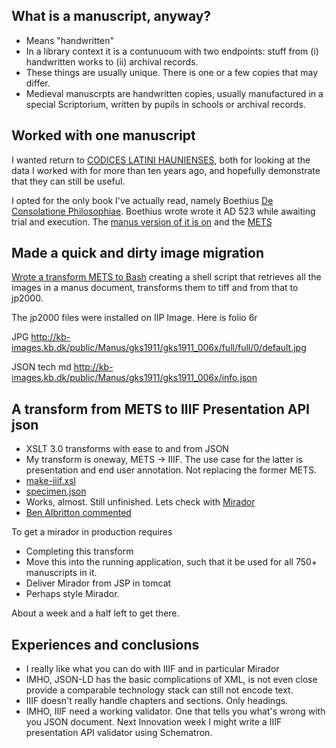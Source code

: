 ## What is a manuscript, anyway?

* Means "handwritten"
* In a library context it is a contunuoum with two endpoints: 
stuff from (i) handwritten works to (ii) archival records. 
* These things are usually unique. There is one or a few copies that may differ.
* Medieval manuscrpts are handwritten copies, usually manufactured in a special Scriptorium, written by pupils in schools or archival records.

## Worked with one manuscript

I wanted return to [CODICES LATINI HAUNIENSES](http://www.kb.dk/en/nb/materialer/haandskrifter/HA/e-mss/clh.html), both for looking at the data I worked with for more than ten years ago, and hopefully demonstrate that they can still be useful.

I opted for the only book I've actually read, namely Boethius [De Consolatione Philosophiae](https://en.wikipedia.org/wiki/The_Consolation_of_Philosophy). Boethius wrote wrote it AD 523 while awaiting trial and execution. The [manus version of it is on](http://www.kb.dk/permalink/2006/manus/642/eng/) and the [METS](https://github.com/Det-Kongelige-Bibliotek/permalink-manus/blob/iiif_presentation/src/main/webapp/data/manus/642/metsfile.xml)

## Made a quick and dirty image migration 

[Wrote a transform METS to Bash](https://github.com/Det-Kongelige-Bibliotek/permalink-manus/blob/iiif_presentation/sandbox/images/extract_img_info.xsl) creating a shell script that retrieves all the images in a 
manus document, transforms them to tiff and from that to jp2000.

The jp2000 files were installed on IIP Image. Here is folio 6r

JPG http://kb-images.kb.dk/public/Manus/gks1911/gks1911_006x/full/full/0/default.jpg

JSON tech md http://kb-images.kb.dk/public/Manus/gks1911/gks1911_006x/info.json

## A transform from METS to IIIF Presentation API json

* XSLT 3.0 transforms with ease to and from JSON
* My transform is oneway, METS -> IIIF. The use case for the latter is presentation and end user annotation. Not replacing the former METS. 
* [make-iiif.xsl](https://github.com/Det-Kongelige-Bibliotek/permalink-manus/blob/iiif_presentation/sandbox/json/make-iiif.xsl)
* [specimen.json](https://github.com/Det-Kongelige-Bibliotek/permalink-manus/blob/iiif_presentation/sandbox/specimen.json)
* Works, almost. Still unfinished. Lets check with [Mirador](https://projectmirador.org/demo/)
* [Ben Albritton commented](https://twitter.com/bla222/status/1132704573871624193?s=19)

To get a mirador in production requires 

* Completing this transform
* Move this into the running application, such that it be used for all 750+ manuscripts in it.
* Deliver Mirador from JSP in tomcat
* Perhaps style Mirador.

About a week and a half left to get there.

## Experiences and conclusions

* I really like what you can do with IIIF and in particular Mirador
* IMHO, JSON-LD has the basic complications of XML, is not even close provide a comparable technology stack can still not encode text.
* IIIF doesn't really handle chapters and sections. Only headings.
* IMHO, IIIF need a working validator. One that tells you what's wrong with you JSON document. Next Innovation week I might write a IIIF presentation API validator using Schematron.

